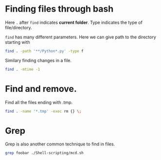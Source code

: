 # Finding files through bash

Here `.` after `find` indicates **current folder**. Type indicates the type of file/directory. 

`find` has many different parameters. Here we can give path to the directory starting with 

```bash
find . -path '**/Python*.py' -type f
```

Similary finding changes in a file. 

```bash
find . -mtime -1
```

# Find and remove. 

Find all the files ending with .tmp. 
```bash
find . -name '*.tmp' -exec rm {} \;
```

# Grep
Grep is also another common technique to find in files. 

```bash
grep foobar ./Shell-scripting/mcd.sh
```

